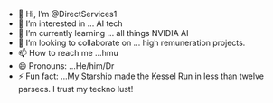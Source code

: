 - 👋 Hi, I’m @DirectServices1
- 👀 I’m interested in ... AI tech
- 🌱 I’m currently learning ... all things NVIDIA AI
- 💞️ I’m looking to collaborate on ... high remuneration projects.
- 📫 How to reach me ...hmu
- 😄 Pronouns: ...He/him/Dr
- ⚡ Fun fact: ...My Starship made the Kessel Run in less than twelve parsecs. I trust my teckno lust!

<!---
DirectServices1/DirectServices1 is a ✨ special ✨ repository because its `README.md` (this file) appears on your GitHub profile.
You can click the Preview link to take a look at your changes.
--->
